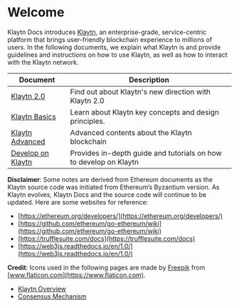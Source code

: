 # Welcome

Klaytn Docs introduces [Klaytn](https://www.klaytn.com), an enterprise-grade, service-centric platform that brings user-friendly blockchain experience to millions of users. In the following documents, we explain what Klaytn is and provide guidelines and instructions on how to use Klaytn, as well as how to interact with the Klaytn network.

| Document                            | Description                                                                                                                                               |
| ----------------------------------- | --------------------------------------------------------------------------------------------------------------------------------------------------------- |
| [Klaytn 2.0](klaytn2/)          | Find out about Klaytn's new direction with Klaytn 2.0                                                                                            |
| [Klaytn Basics](basics/) | Learn about Klaytn key concepts and design principles.                                                                                                      |
| [Klaytn Advanced](klaytn-depth/)   | Advanced contents about the Klaytn blockchain                                                                 |
| [Develop on Klaytn](develop/)   | Provides in-depth guide and tutorials on how to develop on Klaytn                               |

**Disclaimer**: Some notes are derived from Ethereum documents as the Klaytn source code was initiated from Ethereum’s Byzantium version. As Klaytn evolves, Klaytn Docs and the source code will continue to be updated. Here are some websites for reference:

* [https://ethereum.org/developers/](https://ethereum.org/developers/)
* [https://github.com/ethereum/go-ethereum/wiki](https://github.com/ethereum/go-ethereum/wiki)
* [https://trufflesuite.com/docs](https://trufflesuite.com/docs)
* [https://web3js.readthedocs.io/en/1.0/](https://web3js.readthedocs.io/en/1.0/)

**Credit**: Icons used in the following pages are made by [Freepik](https://www.flaticon.com/authors/freepik) from [www.flaticon.com](https://www.flaticon.com).

* [Klaytn Overview](klaytn/)
* [Consensus Mechanism](klaytn/design/consensus-mechanism.md)
